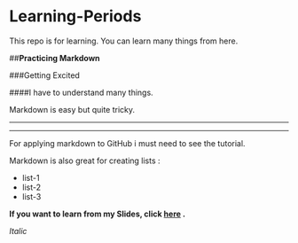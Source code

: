 # Learning-Periods
This repo is for learning.
You can learn many things from here.

##**Practicing Markdown**

###Getting Excited

####I have to understand many things.

Markdown is easy but quite tricky.

---------------------------------

***

For applying markdown to GitHub i must need to see the tutorial.

Markdown is also great for creating lists : 
- list-1
- list-2
- list-3

**If you want to learn from my Slides, click [here](https://github.com/mehedi-stat/Learning-Periods) .**

*Italic* 
